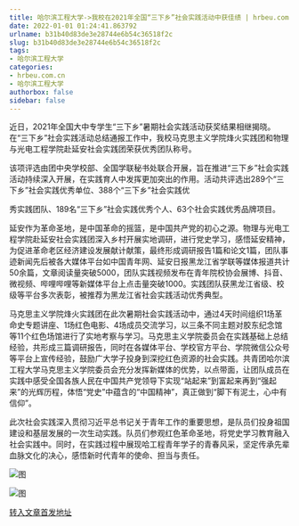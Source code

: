 ```yaml
---
title: 哈尔滨工程大学->我校在2021年全国“三下乡”社会实践活动中获佳绩 | hrbeu.com.cn
date: 2022-01-01 01:24:41.863792
urlname: b31b40d83de3e28744e6b54c36518f2c
slug: b31b40d83de3e28744e6b54c36518f2c
tags: 
- 哈尔滨工程大学
categories:
- hrbeu.com.cn
- 哈尔滨工程大学
authorbox: false
sidebar: false
---
```

近日，2021年全国大中专学生“三下乡”暑期社会实践活动获奖结果相继揭晓。在“三下乡”社会实践活动总结通报工作中，我校马克思主义学院烽火实践团和物理与光电工程学院赴延安社会实践团荣获优秀团队称号。

该项评选由团中央学校部、全国学联秘书处联合开展，旨在推进“三下乡”社会实践活动持续深入开展，在实践育人中发挥更加突出的作用。活动共评选出289个“三下乡”社会实践优秀单位、388个“三下乡”社会实践优
<!--more-->
秀实践团队、189名“三下乡”社会实践优秀个人、63个社会实践优秀品牌项目。

延安作为革命圣地，是中国革命的摇篮，是中国共产党的初心之源。物理与光电工程学院赴延安社会实践团深入乡村开展实地调研，进行党史学习，感悟延安精神，为促进革命老区经济建设发展献计献策，最终形成调研报告1篇和论文1篇，团队事迹新闻先后被各大媒体平台如中国青年网、延安日报黑龙江省学联等媒体报道共计50余篇，文章阅读量突破5000，团队实践视频发布在青年院校协会展博、抖音、微视频、哔哩哔哩等新媒体平台上点击量突破1000。实践团队获黑龙江省级、校级等平台多次表彰，被推荐为黑龙江省社会实践活动优秀典型。

马克思主义学院烽火实践团在此次暑期社会实践活动中，通过4天时间组织1场革命史专题讲座、1场红色电影、4场成员交流学习，以三条不同主题对胶东纪念馆等11个红色场馆进行了实地考察与学习。马克思主义学院委员会在实践基础上总结经验，共形成三篇调研报告，同时在各媒体平台、学校官方平台、学院微信公众号等平台上宣传经验，鼓励广大学子投身到深挖红色资源的社会实践。共青团哈尔滨工程大学马克思主义学院委员会充分发挥新媒体的优势，以点带面，让团队成员在实践中感受全国各族人民在中国共产党领导下实现“站起来”到富起来再到“强起来”的光辉历程，体悟“党史”中蕴含的“中国精神”，真正做到“脚下有泥土，心中有信仰”。

此次社会实践深入贯彻习近平总书记关于青年工作的重要思想，是队员们投身祖国建设和基层发展的一次生动实践。队员们参观红色革命圣地，将党史学习教育融入社会实践中。同时，在实践过程中展现哈工程青年学子的青春风采，坚定传承先辈血脉文化的决心，感悟新时代青年的使命、担当与责任。

![图](http://gongxue.cn/__local/C/E3/EA/D706355A0B83D8430897FD0F0FF_C4BC307D_8C37.jpg)

![图](http://gongxue.cn/__local/5/C8/7C/660CE1A41F093ADAE964865198E_49B2DC85_96FE.jpg)

[转入文章首发地址](http://gongxue.cn/info/1141/69199.htm)